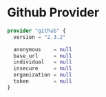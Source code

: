 # Github Provider

```terraform
provider "github" {
  version = "2.3.2"

  anonymous    = null
  base_url     = null
  individual   = null
  insecure     = null
  organization = null
  token        = null
}
```
